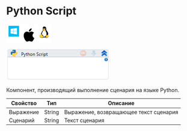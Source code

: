 # Python Script

![](<../../../.gitbook/assets/image (100) (1) (1) (1) (1) (2) (51).png>)

![](<../../../.gitbook/assets/image (113).png>)

Компонент, производящий выполнение сценария на языке Python.

| Свойство  | Тип    | Описание                               |
| --------- | ------ | -------------------------------------- |
| Выражение | String | Выражение, возвращающее текст сценария |
| Сценарий  | String | Текст сценария                         |
